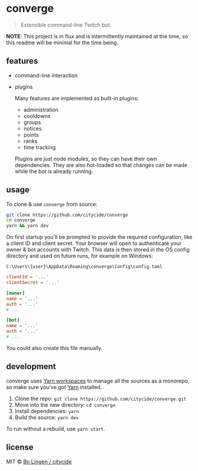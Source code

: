 # converge

> Extensible command-line Twitch bot.

**NOTE**: This project is in flux and is intermittently maintained
at the time, so this readme will be minimal for the time being.

## features

* command-line interaction
* plugins

  Many features are implemented as built-in plugins:

  * administration
  * cooldowns
  * groups
  * notices
  * points
  * ranks
  * time tracking

  Plugins are just node modules, so they can have their own dependencies.
  They are also hot-loaded so that changes can be made while the bot is
  already running.

## usage

To clone & use `converge` from source:

```sh
git clone https://github.com/citycide/converge
cd converge
yarn && yarn dev
```

On first startup you'll be prompted to provide the required configuration,
like a client ID and client secret. Your browser will open to authenticate
your owner & bot accounts with Twitch. This data is then stored in the OS
config directory and used on future runs, for example on Windows:

`C:\Users\{user}\AppData\Roaming\converge\Config\config.toml`

```toml
clientId = '...'
clientSecret = '...'

[owner]
name = '...'
auth = '...'
# ...

[bot]
name = '...'
auth = '...'
# ...
```

You could also create this file manually.

## development

converge uses [Yarn workspaces][workspace-docs] to manage all the sources
as a monorepo, so make sure you've got [Yarn][yarn] installed.

1. Clone the repo: `git clone https://github.com/citycide/converge.git`
2. Move into the new directory: `cd converge`
3. Install dependencies: `yarn`
4. Build the source: `yarn dev`

To run without a rebuild, use `yarn start`.

## license

MIT © [Bo Lingen / citycide](https://github.com/citycide)

[yarn]: https://yarnpkg.com
[workspace-docs]: https://yarnpkg.com/docs/workspaces
